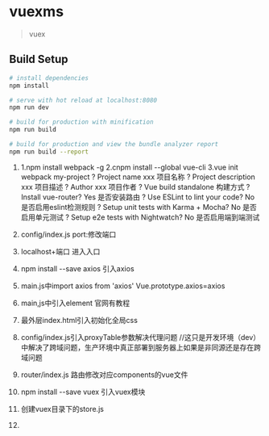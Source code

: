 # vuexms

> vuex

## Build Setup

``` bash
# install dependencies
npm install

# serve with hot reload at localhost:8080
npm run dev

# build for production with minification
npm run build

# build for production and view the bundle analyzer report
npm run build --report
```

1.  1.npm install webpack -g
	2.cnpm install --global vue-cli
	3.vue init webpack my-project
? Project name  xxx    项目名称
? Project description  xxx    项目描述
? Author  xxx    项目作者
? Vue build standalone    构建方式
? Install vue-router? Yes  是否安装路由
? Use ESLint to lint your code? No    是否启用eslint检测规则
? Setup unit tests with Karma + Mocha? No    是否启用单元测试
? Setup e2e tests with Nightwatch? No    是否启用端到端测试

	
2.  config/index.js     port:修改端口
3.  localhost+端口   进入入口
4.   npm install --save axios     引入axios
5.  main.js中import axios from 'axios'  	Vue.prototype.axios=axios
6.  main,js中引入element   官网有教程
7.  最外层index.html引入初始化全局css
8.  config/index.js引入proxyTable参数解决代理问题   //这只是开发环境（dev）中解决了跨域问题，生产环境中真正部署到服务器上如果是非同源还是存在跨域问题
9.	router/index.js  路由修改对应components的vue文件
10.	npm install --save vuex   引入vuex模块
11. 创建vuex目录下的store.js
12.